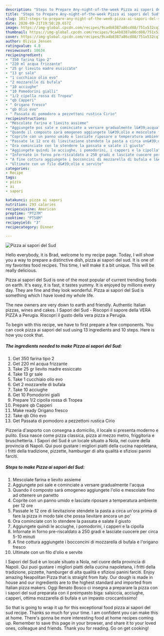 ```yaml
---
description: "Steps to Prepare Any-night-of-the-week Pizza ai sapori del Sud"
title: "Steps to Prepare Any-night-of-the-week Pizza ai sapori del Sud"
slug: 1017-steps-to-prepare-any-night-of-the-week-pizza-ai-sapori-del-sud
date: 2020-09-21T19:50:20.657Z
image: https://img-global.cpcdn.com/recipes/9ca4b8387a86cd88/751x532cq70/pizza-ai-sapori-del-sud-recipe-main-photo.jpg
thumbnail: https://img-global.cpcdn.com/recipes/9ca4b8387a86cd88/751x532cq70/pizza-ai-sapori-del-sud-recipe-main-photo.jpg
cover: https://img-global.cpcdn.com/recipes/9ca4b8387a86cd88/751x532cq70/pizza-ai-sapori-del-sud-recipe-main-photo.jpg
author: Olivia Jensen
ratingvalue: 4.8
reviewcount: 10634
recipeingredient:
- "350 farina tipo 2"
- "220 ml acqua frizzante"
- "25 gr lievito madre essiccato"
- "13 gr sale"
- "1 cucchiaio olio evo"
- "2 mozzarelle di bufala"
- "10 acciughe"
- "10 Pomodorini gialli"
- "1/2 cipolla rossa di Tropea"
- "qb Capperi"
- " Origano fresco"
- "qb Olio evo"
- " Passata di pomodoro a pezzettoni rustica Cirio"
recipeinstructions:
- "Mescolate farina e lievito assieme"
- "Aggiungete poi sale e cominciate a versare gradualmente l&#39;acqua"
- "Quando il composto sarà omogeneo aggiungete l&#39;olio e mescolate fino ad ottenere un panetto"
- "Coprite con un panno umido e lasciate riposare a temperatura ambiente per 12 ore"
- "Passate le 12 ore di lievitazione stendete la pasta a circa un&#39;ora prima di fare la pizza in modo tale che possa lievitare ancora un po&#39;"
- "Ora cominciate con lo stendere la passata e salate il giusto"
- "Aggiungete quindi le acciughe, i pomodorini, i capperi e la cipolla"
- "Infornate in forno pre-riscaldato a 250 gradi e lasciate cuocere per circa 5-10 minuti"
- "A fine cottura aggiungete i bocconcini di mozzarella di bufala e l&#39;origano fresco"
- "Ultimate con un filo d&#39;olio e servite"
categories:
- Recipe
tags:
- pizza
- ai
- sapori

katakunci: pizza ai sapori 
nutrition: 293 calories
recipecuisine: American
preptime: "PT27M"
cooktime: "PT58M"
recipeyield: "3"
recipecategory: Dinner

---
```



![Pizza ai sapori del Sud](https://img-global.cpcdn.com/recipes/9ca4b8387a86cd88/751x532cq70/pizza-ai-sapori-del-sud-recipe-main-photo.jpg)

Hello everybody, it is Brad, welcome to my recipe page. Today, I will show you a way to prepare a distinctive dish, pizza ai sapori del sud. It is one of my favorites food recipes. This time, I will make it a bit unique. This will be really delicious.

Pizza ai sapori del Sud is one of the most popular of current trending foods on earth. It's easy, it is fast, it tastes yummy. It is enjoyed by millions every day. They are fine and they look wonderful. Pizza ai sapori del Sud is something which I have loved my whole life.

The new owners are very down to earth and friendly. Authentic Italian pizzas, wines and cakes. I Sapori del Sud - Riscopri il sapore della VERA PIZZA a Perugia. Riscopri il gusto della vera pizza a Perugia.


To begin with this recipe, we have to first prepare a few components. You can cook pizza ai sapori del sud using 13 ingredients and 10 steps. Here is how you cook that.

<!--inarticleads1-->

##### The ingredients needed to make Pizza ai sapori del Sud:

1. Get 350 farina tipo 2
1. Get 220 ml acqua frizzante
1. Take 25 gr lievito madre essiccato
1. Take 13 gr sale
1. Take 1 cucchiaio olio evo
1. Get 2 mozzarelle di bufala
1. Take 10 acciughe
1. Get 10 Pomodorini gialli
1. Prepare 1/2 cipolla rossa di Tropea
1. Prepare qb Capperi
1. Make ready  Origano fresco
1. Take qb Olio evo
1. Get  Passata di pomodoro a pezzettoni rustica Cirio


Pizzeria d&#39;asporto con consegna a domicilio, il locale si presenta moderno e pulito. Essa nasce come pizza classica, pizza al mezzo metro, friggitoria e bruschetteria. I Sapori del Sud è un locale situato a Nola, nel cuore della provincia di Napoli. Qui puoi gustare i migliori piatti della cucina napoletana, i fritti della tradizione, pizzette, hamburger di alta qualità e sfiziosi panini farciti. 

<!--inarticleads2-->

##### Steps to make Pizza ai sapori del Sud:

1. Mescolate farina e lievito assieme
1. Aggiungete poi sale e cominciate a versare gradualmente l&#39;acqua
1. Quando il composto sarà omogeneo aggiungete l&#39;olio e mescolate fino ad ottenere un panetto
1. Coprite con un panno umido e lasciate riposare a temperatura ambiente per 12 ore
1. Passate le 12 ore di lievitazione stendete la pasta a circa un&#39;ora prima di fare la pizza in modo tale che possa lievitare ancora un po&#39;
1. Ora cominciate con lo stendere la passata e salate il giusto
1. Aggiungete quindi le acciughe, i pomodorini, i capperi e la cipolla
1. Infornate in forno pre-riscaldato a 250 gradi e lasciate cuocere per circa 5-10 minuti
1. A fine cottura aggiungete i bocconcini di mozzarella di bufala e l&#39;origano fresco
1. Ultimate con un filo d&#39;olio e servite


I Sapori del Sud è un locale situato a Nola, nel cuore della provincia di Napoli. Qui puoi gustare i migliori piatti della cucina napoletana, i fritti della tradizione, pizzette, hamburger di alta qualità e sfiziosi panini farciti. Enjoy amazing Neapolitan Pizza that is straight from Italy. Our dough is made in house and our ingredients are to the highest standard and imported from Italian pizza makers. Oggi Renato Bosco ci insegna a preparare la pizza con i sapori del sud preparata con il preimpasto biga: salsiccia, acciughe, capperi, ottima mozzarella di bufala e un impasto croccantissimo! 

So that is going to wrap it up for this exceptional food pizza ai sapori del sud recipe. Thanks so much for your time. I am confident you can make this at home. There's gonna be more interesting food at home recipes coming up. Remember to save this page in your browser, and share it to your loved ones, colleague and friends. Thank you for reading. Go on get cooking!
